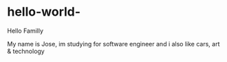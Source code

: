 # hello-world-

Hello Familly

My name is Jose, im studying for software engineer and i also like cars, art & technology 

